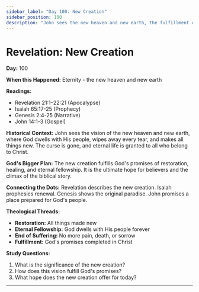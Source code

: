 ```yaml
---
sidebar_label: "Day 100: New Creation"
sidebar_position: 100
description: "John sees the new heaven and new earth, the fulfillment of God's promises."
---
```


# Revelation: New Creation

**Day:** 100

**When this Happened:** Eternity - the new heaven and new earth

**Readings:**
- Revelation 21:1–22:21 (Apocalypse)
- Isaiah 65:17-25 (Prophecy)
- Genesis 2:4-25 (Narrative)
- John 14:1-3 (Gospel)

**Historical Context:** John sees the vision of the new heaven and new earth, where God dwells with His people, wipes away every tear, and makes all things new. The curse is gone, and eternal life is granted to all who belong to Christ.

**God's Bigger Plan:** The new creation fulfills God's promises of restoration, healing, and eternal fellowship. It is the ultimate hope for believers and the climax of the biblical story.

**Connecting the Dots:** Revelation describes the new creation. Isaiah prophesies renewal. Genesis shows the original paradise. John promises a place prepared for God's people.

****Theological Threads:****
- **Restoration:** All things made new
- **Eternal Fellowship:** God dwells with His people forever
- **End of Suffering:** No more pain, death, or sorrow
- **Fulfillment:** God's promises completed in Christ

**Study Questions:**
1. What is the significance of the new creation?
2. How does this vision fulfill God's promises?
3. What hope does the new creation offer for today?

---